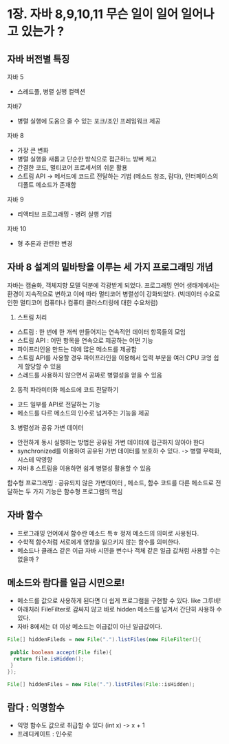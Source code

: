 # 1장. 자바 8,9,10,11 무슨 일이 일어 일어나고 있는가 ? 
## 자바 버전별 특징

자바 5
* 스레드풀, 병렬 실행 컬렉션

자바7 
* 병렬 실행에 도움으 줄 수 있는 포크/조인 프레임워크 제공


자바 8
* 가장 큰 변화
* 병렬 실행을 새롭고 단순한 방식으로 접근하느 방버 제고
* 간결한 코드, 멀티코어 프로세서의 쉬운 활용
* 스트림 API -> 메서드에 코드르 전달하는 기법 (메소드 참조, 람다), 인터페이스의 디폴트 메소드가 존재함

자바 9
* 리액티브 프로그래밍 - 병려 실행 기법

자바 10
* 형 추론과 관련한 변경


## 자바 8 설계의 밑바탕을 이루는 세 가지 프로그래밍 개념

자바는 캡슐화, 객체지향 모델 덕분에 각광받게 되었다. 프로그래밍 언어 생태계에서는 환경이 지속적으로 변하고 이에 따라 멀티코어 병렬성이 강화되었다. 
(빅데이터 수요로 인한 멀티코어 컴퓨터나 컴퓨터 클러스터링에 대한 수요처럼)

1. 스트림 처리 
  * 스트림 : 한 번에 한 개씩 만들어지는 연속적인 데이터 항목들의 모임
  * 스트림 API : 어떤 항목을 연속으로 제공하는 어떤 기능
  * 파이프라인을 만드는 데에 많은 메소드를 제공함
  * 스트림 API를 사용할 경우 파이프라인을 이용해서 입력 부분을 여러 CPU 코엉 쉽게 할당할 수 있음
  * 스레드를 사용하지 않으면서 공짜로 병렬성을 얻을 수 있음

2. 동적 파라미터화 메소드에 코드 전달하기
  * 코드 일부를 API로 전달하는 기능
  * 메소드를 다르 메소드의 인수로 넘겨주는 기능을 제공

3. 병렬성과 공유 가변 데이터
  * 안전하게 동시 실행하는 방법은 공유된 가변 데이터에 접근하지 않아야 한다
  * synchronized를 이용하여 공유된 가변 데이터를 보호하 수 있다. -> 병렬 무력화, 시스테 악영향
  * 자바 8 스트림을 이용하면 쉽게 병렬성 활용할 수 있음


함수형 프로그래밍 : 공유되지 않은 가변데이터 , 메소드, 함수 코드를 다른 메소드로 전달하는 두 가지 기능은 함수형 프로그램의 핵심

## 자바 함수
* 프로그래밍 언어에서 함수란 메소드 특ㅎ 정저 메소드의 의미로 사용된다.
* 수학적 함수처럼 서로에게 영향을 일으키지 않는 함수를 의미한다.
* 메소드나 클래스 같은 이급 자바 시민을 변수나 객체 같은 일급 값처럼 사용할 수는 없을까 ?


## 메소드와 람다를 일급 시민으로!
* 메소드를 값으로 사용하게 된다면 더 쉽게 프로그램을 구현할 수 있다. like 그루비!
* 아래처러 FileFilter로 감싸지 않고 바로 hidden 메소드를 넘겨서 간단히 사용하 수 있다.
* 자바 8에서는 더 이상 메소드는 이급값이 아닌 일급값이다.

```java
File[] hiddenFileds = new File(".").listFiles(new FileFilter(){
  
 public boolean accept(File file){
  return file.isHidden();
 }
});

File[] hiddenFiles = new File(".").listFiles(File::isHidden);

```

## 람다 : 익명함수
* 익명 함수도 값으로 취급할 수 있다 (int x) -> x + 1
* 프레디케이트 : 인수로 
